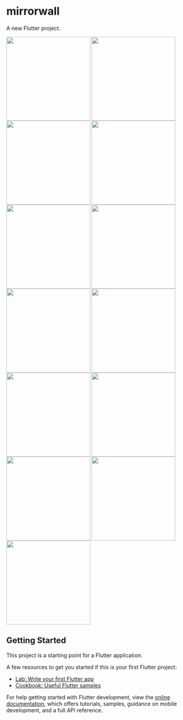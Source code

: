 # mirrorwall

A new Flutter project.

<img align="left" src="https://user-images.githubusercontent.com/131368083/236910456-a4ddd29c-ec82-4b26-9c21-8aa748e7040e.png" width="220px">
<img align="left" src="https://user-images.githubusercontent.com/131368083/236910470-610c7011-df1b-4c26-9905-627eb2e91724.png"width="220px">
<img src="https://user-images.githubusercontent.com/131368083/236910491-f57f0247-ef6b-45ab-9b36-73b0a632f5b6.png"width="220px">

<img align="left" src="https://user-images.githubusercontent.com/131368083/236910515-d98f3453-5015-4d37-8263-5796397c83f0.png" width="220px">
<img align="left" src="https://user-images.githubusercontent.com/131368083/236910627-29ac8455-5a77-4f5c-8674-6dbb9b933628.png" width="220px">
<img src="https://user-images.githubusercontent.com/131368083/236910641-24ec2e3f-bb19-430c-ae83-d39a1caeb4b4.png" width="220px">

<img align="left" src="https://user-images.githubusercontent.com/131368083/236910670-d1bc77aa-dd9a-44a7-9756-82bb7cb05ad9.png" width="220px">
<img align="left" src="https://user-images.githubusercontent.com/131368083/236910688-c35c4cb9-aec5-47b8-9507-132f4e57415a.png" width="220px">
<img src="https://user-images.githubusercontent.com/131368083/236910713-cb4a941f-6b0e-4c5b-9a0d-0239c684938d.png" width="220px">

<img align="left" src="https://user-images.githubusercontent.com/131368083/236910739-7c3aa029-9663-40e7-84fb-d5f7d6a7c89b.png" width="220px">
<img align="left" src="https://user-images.githubusercontent.com/131368083/236910901-203d957a-c436-4692-abe8-a859db9f9a50.png" width="220px">
<img src="https://user-images.githubusercontent.com/131368083/236910762-58d6d4f2-b503-43a4-9194-e511ac44080e.png" width="220px">

<img src="https://github.com/sanjanasangani/mirrorwall/assets/131368083/39b0b123-4ad9-4fad-83c6-3724ef947217" width="220px">

## Getting Started

This project is a starting point for a Flutter application.

A few resources to get you started if this is your first Flutter project:

- [Lab: Write your first Flutter app](https://docs.flutter.dev/get-started/codelab)
- [Cookbook: Useful Flutter samples](https://docs.flutter.dev/cookbook)

For help getting started with Flutter development, view the
[online documentation](https://docs.flutter.dev/), which offers tutorials,
samples, guidance on mobile development, and a full API reference.
